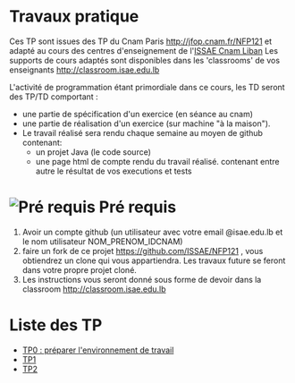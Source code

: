 # Travaux pratique

Ces TP sont issues des TP du Cnam Paris http://jfop.cnam.fr/NFP121 et adapté au cours des centres d'enseignement de l'[ISSAE Cnam Liban](http://www.cnam-liban.fr)
Les supports de cours adaptés sont disponibles dans les 'classrooms' de vos enseignants http://classroom.isae.edu.lb


L'activité de programmation étant primordiale dans ce cours, les TD seront des TP/TD comportant :

* une partie de spécification d'un exercice (en séance au cnam)
* une partie de réalisation d'un exercice (sur machine "à la maison").
* Le travail réalisé sera rendu chaque semaine au moyen de github contenant: 
    * un projet Java (le code source)
    * une page html de compte rendu du travail réalisé. contenant entre autre le résultat de vos executions et tests

# ![Pré requis](/assets/images/prerequis.png) Pré requis

1. Avoir un compte github (un utilisateur avec votre email @isae.edu.lb et le nom utilisateur NOM_PRENOM_IDCNAM)
2. faire un fork de ce projet https://github.com/ISSAE/NFP121 , vous obtiendrez un clone qui vous appartiendra. Les travaux future se feront dans votre propre projet cloné.
3. Les instructions vous seront donné sous forme de devoir dans la classroom http://classroom.isae.edu.lb 

# Liste des TP
* [TP0 : préparer l'environnement de travail](tp0/)
* [TP1](tp1/tp1.html)
* [TP2](tp2/tp2.html)